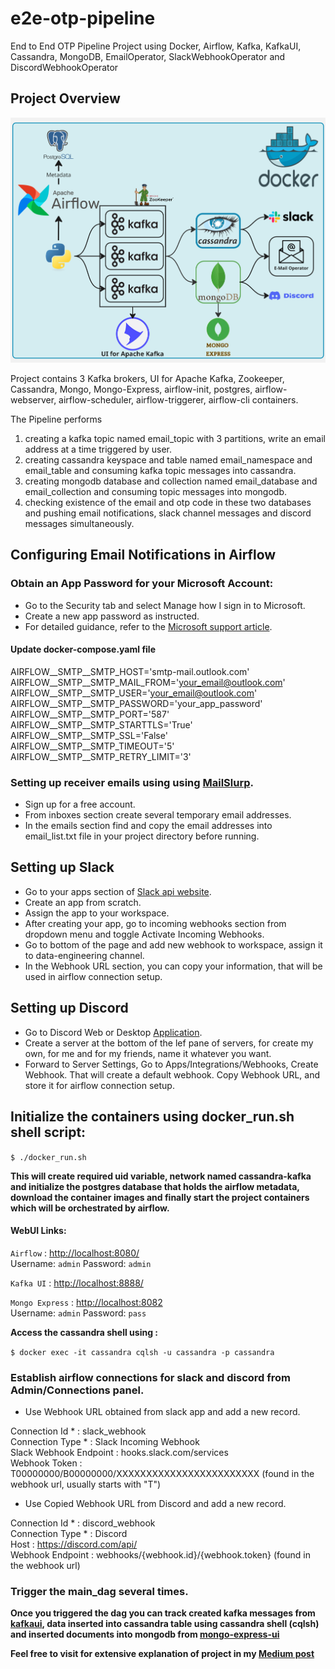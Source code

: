 # e2e-otp-pipeline
End to End OTP Pipeline Project using Docker, Airflow, Kafka, KafkaUI, Cassandra, MongoDB, EmailOperator, SlackWebhookOperator and DiscordWebhookOperator

## Project Overview

![alt text](e2e-otp-pipeline.jpg)

Project contains 3 Kafka brokers, UI for Apache Kafka, Zookeeper, Cassandra, Mongo, Mongo-Express, airflow-init, postgres, airflow-webserver, airflow-scheduler, airflow-triggerer, airflow-cli containers.

The Pipeline performs 
1. creating a kafka topic named email_topic with 3 partitions, write an email address at a time triggered by user.
2. creating cassandra keyspace and table named email_namespace and email_table and consuming kafka topic messages into cassandra.
3. creating mongodb database and collection named email_database and email_collection and consuming topic messages into mongodb.
4. checking existence of the email and otp code in these two databases and pushing email notifications, slack channel messages and discord messages simultaneously.

## Configuring Email Notifications in Airflow

### Obtain an App Password for your Microsoft Account:

- Go to the Security tab and select Manage how I sign in to Microsoft.
- Create a new app password as instructed.
- For detailed guidance, refer to the [Microsoft support article](https://support.microsoft.com/en-us/account-billing/how-to-get-and-use-app-passwords-5896ed9b-4263-e681-128a-a6f2979a7944).

#### Update docker-compose.yaml file

AIRFLOW__SMTP__SMTP_HOST='smtp-mail.outlook.com' \
AIRFLOW__SMTP__SMTP_MAIL_FROM='your_email@outlook.com' \
AIRFLOW__SMTP__SMTP_USER='your_email@outlook.com' \
AIRFLOW__SMTP__SMTP_PASSWORD='your_app_password' \
AIRFLOW__SMTP__SMTP_PORT='587' \
AIRFLOW__SMTP__SMTP_STARTTLS='True' \
AIRFLOW__SMTP__SMTP_SSL='False' \
AIRFLOW__SMTP__SMTP_TIMEOUT='5' \
AIRFLOW__SMTP__SMTP_RETRY_LIMIT='3' 

### Setting up receiver emails using using [MailSlurp](https://www.mailslurp.com/).
- Sign up for a free account.
- From inboxes section create several temporary email addresses.
- In the emails section find and copy the email addresses into email_list.txt file in your project directory before running.

## Setting up Slack

- Go to your apps section of [Slack api website](https://api.slack.com/apps).
- Create an app from scratch.
- Assign the app to your workspace.
- After creating your app, go to incoming webhooks section from dropdown menu and toggle Activate Incoming Webhooks.
- Go to bottom of the page and add new webhook to workspace, assign it to data-engineering channel.
- In the Webhook URL section, you can copy your information, that will be used in airflow connection setup.

## Setting up Discord

- Go to Discord Web or Desktop [Application](https://discord.com/).
- Create a server at the bottom of the lef pane of servers, for create my own, for me and for my friends, name it whatever you want.
- Forward to Server Settings, Go to Apps/Integrations/Webhooks, Create Webhook. That will create a default webhook. Copy Webhook URL, and store it for airflow connection setup.


## Initialize the containers using docker_run.sh shell script:

`$ ./docker_run.sh`

**This will create required uid variable, network named cassandra-kafka and initialize the postgres database that holds the airflow metadata, download the container images and finally start the project containers which will be orchestrated by airflow.**

#### WebUI Links:

`Airflow`       : <http://localhost:8080/> \
    Username: `admin` Password: `admin`

`Kafka UI`      : <http://localhost:8888/> 

`Mongo Express` : <http://localhost:8082> \
    Username: `admin` Password: `pass`

**Access the cassandra shell using :**

`$ docker exec -it cassandra cqlsh -u cassandra -p cassandra`

### Establish airflow connections for slack and discord from Admin/Connections panel.

- Use Webhook URL obtained from slack app and add a new record.

Connection Id *         : slack_webhook \
Connection Type *       : Slack Incoming Webhook \
Slack Webhook Endpoint	: hooks.slack.com/services \
Webhook Token	        : T00000000/B00000000/XXXXXXXXXXXXXXXXXXXXXXXX (found in the webhook url, usually starts with "T")


- Use Copied Webhook URL from Discord and add a new record.

Connection Id *         : discord_webhook \
Connection Type *       : Discord \
Host                    : https://discord.com/api/ \
Webhook Endpoint        : webhooks/{webhook.id}/{webhook.token} (found in the webhook url)

### Trigger the main_dag several times.

**Once you triggered the dag you can track created kafka messages from [kafkaui](http://localhost:8888), data inserted into cassandra table using cassandra shell (cqlsh) and inserted documents into mongodb from [mongo-express-ui](http://localhost:8082)**

**Feel free to visit for extensive explanation of project in my [Medium post](https://medium.com/@akarce/end-to-end-data-engineering-project-airflow-kafka-cassandra-mongodb-docker-emailoperator-07d48d27bee2)**